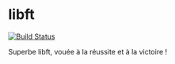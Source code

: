 # libft
[![Build Status](https://travis-ci.com/Flyy-y/libft.svg?branch=master)](https://travis-ci.com/Flyy-y/libft)

Superbe libft, vouée à la réussite et à la victoire !
